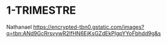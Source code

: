 # 1-TRIMESTRE
Nathanael
https://encrypted-tbn0.gstatic.com/images?q=tbn:ANd9GcRrsvywR2lfHN6EjKsGZdEkPlgpYYoFbhdd9g&s
